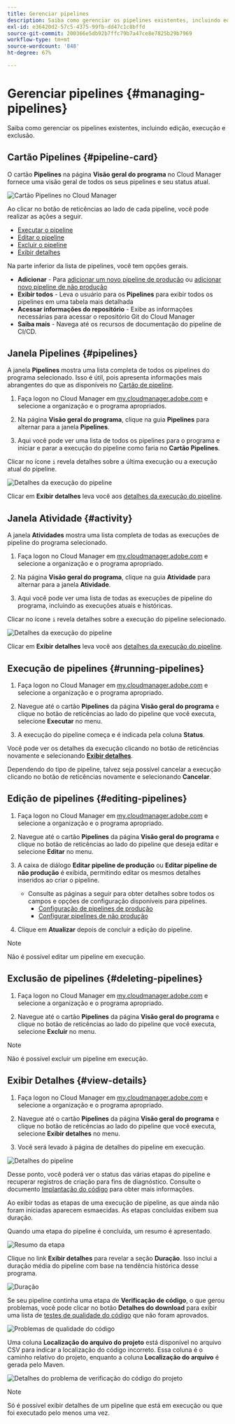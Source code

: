 ```yaml
---
title: Gerenciar pipelines
description: Saiba como gerenciar os pipelines existentes, incluindo edição, execução e exclusão.
exl-id: e36420d2-57c5-4375-99fb-dd47c1c8bffd
source-git-commit: 200366e5db92b7ffc79b7a47ce8e7825b29b7969
workflow-type: tm+mt
source-wordcount: '848'
ht-degree: 67%

---
```



# Gerenciar pipelines {#managing-pipelines}

Saiba como gerenciar os pipelines existentes, incluindo edição, execução e exclusão.

## Cartão Pipelines {#pipeline-card}

O cartão **Pipelines** na página **Visão geral do programa** no Cloud Manager fornece uma visão geral de todos os seus pipelines e seu status atual.

![Cartão Pipelines no Cloud Manager](/help/assets/configure-pipelines/pipelines-card.png)

Ao clicar no botão de reticências ao lado de cada pipeline, você pode realizar as ações a seguir.

* [Executar o pipeline](#running-pipelines)
* [Editar o pipeline](#editing-pipelines)
* [Excluir o pipeline](#deleting-pipelines)
* [Exibir detalhes](#view-details)

Na parte inferior da lista de pipelines, você tem opções gerais.

* **Adicionar** - Para [adicionar um novo pipeline de produção](/help/using/production-pipelines.md) ou [adicionar novo pipeline de não produção](/help/using/non-production-pipelines.md)
* **Exibir todos** - Leva o usuário para os **Pipelines** para exibir todos os pipelines em uma tabela mais detalhada
* **Acessar informações do repositório** - Exibe as informações necessárias para acessar o repositório Git do Cloud Manager
* **Saiba mais** - Navega até os recursos de documentação do pipeline de CI/CD.

## Janela Pipelines {#pipelines}

A janela **Pipelines** mostra uma lista completa de todos os pipelines do programa selecionado. Isso é útil, pois apresenta informações mais abrangentes do que as disponíveis no [Cartão de pipeline](#pipeline-card).

1. Faça logon no Cloud Manager em [my.cloudmanager.adobe.com](https://my.cloudmanager.adobe.com/) e selecione a organização e o programa apropriados.

1. Na página **Visão geral do programa**, clique na guia **Pipelines** para alternar para a janela **Pipelines**.

1. Aqui você pode ver uma lista de todos os pipelines para o programa e iniciar e parar a execução do pipeline como faria no **Cartão Pipelines**.

Clicar no ícone `i` revela detalhes sobre a última execução ou a execução atual do pipeline.

![Detalhes da execução do pipeline](/help/assets/configure-pipelines/pipeline-status.png)

Clicar em **Exibir detalhes** leva você aos [detalhes da execução do pipeline](#view-details).

## Janela Atividade {#activity}

A janela **Atividades** mostra uma lista completa de todas as execuções de pipeline do programa selecionado.

1. Faça logon no Cloud Manager em [my.cloudmanager.adobe.com](https://my.cloudmanager.adobe.com/) e selecione a organização e o programa apropriado.

1. Na página **Visão geral do programa**, clique na guia **Atividade** para alternar para a janela **Atividade**.

1. Aqui você pode ver uma lista de todas as execuções de pipeline do programa, incluindo as execuções atuais e históricas.

Clicar no ícone `i` revela detalhes sobre a execução do pipeline selecionado.

![Detalhes da execução do pipeline](/help/assets/configure-pipelines/pipeline-activity.png)

Clicar em **Exibir detalhes** leva você aos [detalhes da execução do pipeline](#view-details).

## Execução de pipelines {#running-pipelines}

1. Faça logon no Cloud Manager em [my.cloudmanager.adobe.com](https://my.cloudmanager.adobe.com/) e selecione a organização e o programa apropriado.

1. Navegue até o cartão **Pipelines** da página **Visão geral do programa** e clique no botão de reticências ao lado do pipeline que você executa, selecione **Executar** no menu.

1. A execução do pipeline começa e é indicada pela coluna **Status**.

Você pode ver os detalhes da execução clicando no botão de reticências novamente e selecionando **[Exibir detalhes](#view-details)**.

Dependendo do tipo de pipeline, talvez seja possível cancelar a execução clicando no botão de reticências novamente e selecionando **Cancelar**.

## Edição de pipelines {#editing-pipelines}

1. Faça logon no Cloud Manager em [my.cloudmanager.adobe.com](https://my.cloudmanager.adobe.com/) e selecione a organização e o programa apropriado.

1. Navegue até o cartão **Pipelines** da página **Visão geral do programa** e clique no botão de reticências ao lado do pipeline que deseja editar e selecione **Editar** no menu.

1. A caixa de diálogo **Editar pipeline de produção** ou **Editar pipeline de não produção** é exibida, permitindo editar os mesmos detalhes inseridos ao criar o pipeline.

   * Consulte as páginas a seguir para obter detalhes sobre todos os campos e opções de configuração disponíveis para pipelines.
      * [Configuração de pipelines de produção](/help/using/production-pipelines.md)
      * [Configurar pipelines de não produção](/help/using/non-production-pipelines.md)

1. Clique em **Atualizar** depois de concluir a edição do pipeline.

>[!NOTE]
>
>Não é possível editar um pipeline em execução.

## Exclusão de pipelines {#deleting-pipelines}

1. Faça logon no Cloud Manager em [my.cloudmanager.adobe.com](https://my.cloudmanager.adobe.com/) e selecione a organização e o programa apropriado.

1. Navegue até o cartão **Pipelines** da página **Visão geral do programa** e clique no botão de reticências ao lado do pipeline que você executa, selecione **Excluir** no menu.

>[!NOTE]
>
>Não é possível excluir um pipeline em execução.

## Exibir Detalhes {#view-details}

1. Faça logon no Cloud Manager em [my.cloudmanager.adobe.com](https://my.cloudmanager.adobe.com/) e selecione a organização e o programa apropriado.

1. Navegue até o cartão **Pipelines** da página **Visão geral do programa** e clique no botão de reticências ao lado do pipeline que você executa, selecione **Exibir detalhes** no menu.

1. Você será levado à página de detalhes do pipeline em execução.

![Detalhes do pipeline](/help/assets/configure-pipelines/pipeline-running-details.png)

Desse ponto, você poderá ver o status das várias etapas do pipeline e recuperar registros de criação para fins de diagnóstico. Consulte o documento [Implantação do código](/help/using/code-deployment.md) para obter mais informações.

Ao exibir todas as etapas de uma execução de pipeline, as que ainda não foram iniciadas aparecem esmaecidas. As etapas concluídas exibem sua duração.

Quando uma etapa do pipeline é concluída, um resumo é apresentado.

![Resumo da etapa](/help/assets/configure-pipelines/pipeline-step.png)

Clique no link **Exibir detalhes** para revelar a seção **Duração**. Isso inclui a duração média do pipeline com base na tendência histórica desse programa.

![Duração](/help/assets/configure-pipelines/duration.png)

Se seu pipeline continha uma etapa de **Verificação de código**, o que gerou problemas, você pode clicar no botão **Detalhes do download** para exibir uma lista de [testes de qualidade do código](/help/using/code-quality-testing.md) que não foram aprovados.

![Problemas de qualidade do código](assets/managing-pipelines-code-quality-issues.png)

Uma coluna **Localização do arquivo do projeto** está disponível no arquivo CSV para indicar a localização do código incorreto. Essa coluna é o caminho relativo do projeto, enquanto a coluna **Localização do arquivo** é gerada pelo Maven.

![Detalhes do problema de verificação do código do projeto](assets/managing-pipelines-code-quality-details.png)


>[!NOTE]
>
>Só é possível exibir detalhes de um pipeline que está em execução ou que foi executado pelo menos uma vez.
